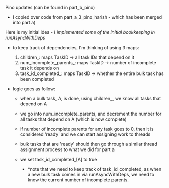 Pino updates (can be found in part_b_pino)

- I copied over code from part_a_3_pino_harish - which has been merged into part a)

Here is my initial idea - *I implemented some of the initial bookkeeping in runAsyncWithDeps*

- to keep track of dependencies, I'm thinking of using 3 maps:
  1. children_: maps TaskID -> all task IDs that depend on it
  2. num_incomplete_parents_: maps TaskID -> number of incomplete task it depends on
  3. task_id_completed_: maps TaskID -> whether the entire bulk task has been completed
 
- logic goes as follow:
   - when a bulk task, A, is done, using children_, we know all tasks that depend on A
   - we go into num_incomplete_parents, and decrement the number for all tasks that depend on A (which is now complete)
   - if number of incomplete parents for any task goes to 0, then it is considered 'ready' and we can start assigning work to threads
   - bulk tasks that are 'ready' should then go through a similar thread assignment process to what we did for part a
   - we set task_id_completed_[A] to true
 
     - *note that we need to keep track of task_id_completed, as when a new bulk task comes in via runAsyncWithDeps, we need to know the current number of incomplete parents.

